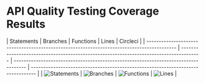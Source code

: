 # API Quality Testing Coverage Results
| Statements | Branches | Functions | Lines | Circleci |
| ------------------------------------------------------------------------------------------ | -------------------------------------------------------------------------------------- | ----------------------------------------------------------------------------------- | -------------------------------------------------------------------------------- |
| ![Statements](https://img.shields.io/badge/statements-91.93%25-brightgreen.svg?style=flat) | ![Branches](https://img.shields.io/badge/branches-70.58%25-red.svg?style=flat) | ![Functions](https://img.shields.io/badge/functions-90.9%25-brightgreen.svg?style=flat) | ![Lines](https://img.shields.io/badge/lines-92.91%25-brightgreen.svg?style=flat) | 

